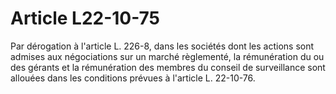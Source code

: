 # Article L22-10-75

Par dérogation à l'article L. 226-8, dans les sociétés dont les actions sont admises aux négociations sur un marché règlementé, la rémunération du ou des gérants et la rémunération des membres du conseil de surveillance sont allouées dans les conditions prévues à l'article L. 22-10-76.
